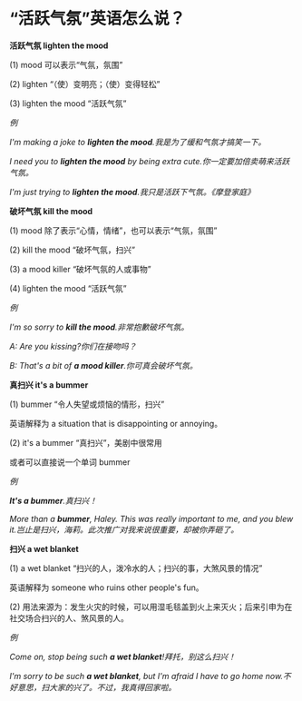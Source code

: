 # “活跃气氛”英语怎么说？

**活跃气氛 lighten the mood**

(1) mood 可以表示“气氛，氛围”

(2) lighten “（使）变明亮；（使）变得轻松”

(3) lighten the mood “活跃气氛”

_例_

_I'm making a joke to **lighten the mood**.我是为了缓和气氛才搞笑一下。_

_I need you to **lighten the mood** by being extra cute.你一定要加倍卖萌来活跃气氛。_

_I'm just trying to **lighten the mood**.我只是活跃下气氛。《摩登家庭》_

**破坏气氛 kill the mood**

(1) mood 除了表示“心情，情绪”，也可以表示“气氛，氛围”

(2) kill the mood “破坏气氛，扫兴”

(3) a mood killer “破坏气氛的人或事物”

(4) lighten the mood “活跃气氛”

_例_

_I'm so sorry to **kill the mood**.非常抱歉破坏气氛。_

_A: Are you kissing?你们在接吻吗？_

_B: That's a bit of **a mood killer**.你可真会破坏气氛。_

**真扫兴 it's a bummer**

(1) bummer “令人失望或烦恼的情形，扫兴”

英语解释为 a situation that is disappointing or annoying。

(2) it's a bummer “真扫兴”，美剧中很常用

或者可以直接说一个单词 bummer

_例_

_**It's a bummer**.真扫兴！_

_More than a **bummer**, Haley. This was really important to me, and you blew it.岂止是扫兴，海莉。此次推广对我来说很重要，却被你弄砸了。_

**扫兴 a wet blanket**

(1) a wet blanket “扫兴的人，泼冷水的人；扫兴的事，大煞风景的情况”

英语解释为 someone who ruins other people's fun。

(2) 用法来源为：发生火灾的时候，可以用湿毛毯盖到火上来灭火；后来引申为在社交场合扫兴的人、煞风景的人。

_例_

_Come on, stop being such **a wet blanket**!拜托，别这么扫兴！_

_I'm sorry to be such **a wet blanket**, but I'm afraid I have to go home now.不好意思，扫大家的兴了。不过，我真得回家啦。_
